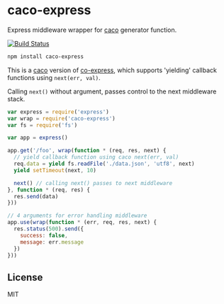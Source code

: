 # caco-express

Express middleware wrapper for [caco](https://github.com/cshum/caco) generator function.

[![Build Status](https://travis-ci.org/cshum/caco-express.svg?branch=master)](https://travis-ci.org/cshum/caco-express)

```bash
npm install caco-express
```

This is a [caco](https://github.com/cshum/caco) version of [co-express](https://github.com/mciparelli/co-express), 
which supports 'yielding' callback functions using `next(err, val)`.

Calling `next()` without argument, passes control to the next middleware stack.


```js
var express = require('express')
var wrap = require('caco-express')
var fs = require('fs')

var app = express()

app.get('/foo', wrap(function * (req, res, next) {
  // yield callback function using caco next(err, val)
  req.data = yield fs.readFile('./data.json', 'utf8', next)
  yield setTimeout(next, 10)

  next() // calling next() passes to next middleware
}, function * (req, res) {
  res.send(data)
}))

// 4 arguments for error handling middleware
app.use(wrap(function * (err, req, res, next) {
  res.status(500).send({ 
    success: false, 
    message: err.message 
  })
}))
```

## License

MIT
